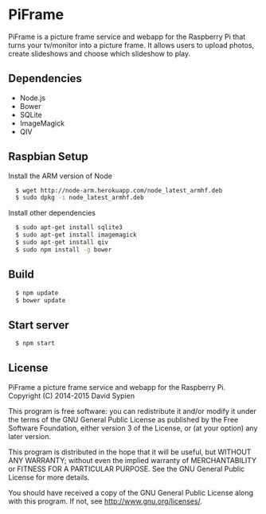 PiFrame
============
PiFrame is a picture frame service and webapp for the Raspberry Pi that turns your tv/monitor into a picture frame.  It allows users to upload photos, create slideshows and choose which slideshow to play.

Dependencies
------------
-  Node.js
-  Bower
-  SQLite
-  ImageMagick
-  QIV

Raspbian Setup
--------------
Install the ARM version of Node
```bash
  $ wget http://node-arm.herokuapp.com/node_latest_armhf.deb 
  $ sudo dpkg -i node_latest_armhf.deb
```

Install other dependencies
```bash
  $ sudo apt-get install sqlite3
  $ sudo apt-get install imagemagick
  $ sudo apt-get install qiv
  $ sudo npm install -g bower
```

Build 
-----

```bash
  $ npm update
  $ bower update
```
 
Start server
---------------

```bash
  $ npm start
```

License
--------

PiFrame a picture frame service and webapp for the Raspberry Pi.
Copyright (C) 2014-2015  David Sypien

This program is free software: you can redistribute it and/or modify
it under the terms of the GNU General Public License as published by
the Free Software Foundation, either version 3 of the License, or
(at your option) any later version.

This program is distributed in the hope that it will be useful,
but WITHOUT ANY WARRANTY; without even the implied warranty of
MERCHANTABILITY or FITNESS FOR A PARTICULAR PURPOSE.  See the
GNU General Public License for more details.

You should have received a copy of the GNU General Public License
along with this program.  If not, see <http://www.gnu.org/licenses/>.
